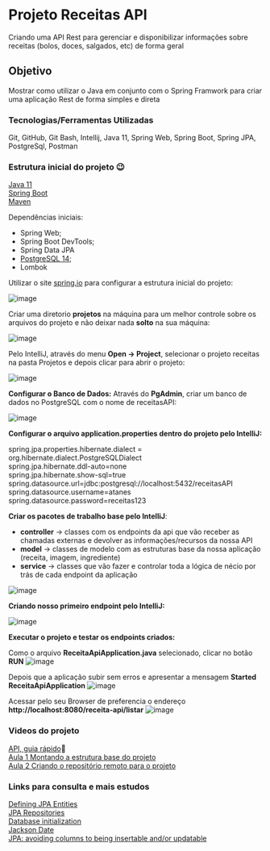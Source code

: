 # Projeto Receitas API
Criando uma API Rest para gerenciar e disponibilizar informações sobre receitas (bolos, doces, salgados, etc) de forma geral

## Objetivo
Mostrar como utilizar o Java em conjunto com o Spring Framwork para criar uma aplicação Rest de forma simples e direta

### Tecnologias/Ferramentas Utilizadas
Git, GitHub, Git Bash, Intellij, Java 11, Spring Web, Spring Boot, Spring JPA, PostgreSql, Postman

### Estrutura inicial do projeto 😉

[Java 11](https://www.oracle.com/br/java/technologies/javase/jdk11-archive-downloads.html)  
[Spring Boot](https://spring.io/projects/spring-boot)  
[Maven](https://maven.apache.org/)  

Dependências iniciais:  
-	Spring Web;  
-	Spring Boot DevTools;  
-	Spring Data JPA  
- [PostgreSQL 14](https://www.postgresql.org/download/);  
- Lombok  

Utilizar o site [spring.io](https://start.spring.io/) para configurar a estrutura inicial do projeto:

![image](https://user-images.githubusercontent.com/18126923/217337970-f82eff9e-8654-4ae1-a795-4fdf4f3eef45.png)

Criar uma diretorio **projetos** na máquina para um melhor controle sobre os arquivos do projeto e não deixar nada **solto** na sua máquina:

![image](https://user-images.githubusercontent.com/18126923/217338328-b43da580-e033-48e2-a7be-6b0bc1cc81ff.png)

Pelo IntelliJ, através do menu **Open -> Project**, selecionar o projeto receitas na pasta Projetos e depois clicar para abrir o projeto:

![image](https://user-images.githubusercontent.com/18126923/217338512-6208209a-7d97-4dfe-ac7f-04a2384559ed.png)

**Configurar o Banco de Dados:**
Através do **PgAdmin**, criar um banco de dados no PostgreSQL com o nome de receitasAPI:

![image](https://user-images.githubusercontent.com/18126923/217338668-57c70912-da99-4630-93dd-cc0e25dcbf8d.png)

**Configurar o arquivo application.properties dentro do projeto pelo IntelliJ:** 

spring.jpa.properties.hibernate.dialect = org.hibernate.dialect.PostgreSQLDialect  
spring.jpa.hibernate.ddl-auto=none  
spring.jpa.hibernate.show-sql=true  
spring.datasource.url=jdbc:postgresql://localhost:5432/receitasAPI  
spring.datasource.username=atanes  
spring.datasource.password=receitas123  

**Criar os pacotes de trabalho base pelo IntelliJ**:  
- **controller** -> classes com os endpoints da api que vão receber as chamadas externas e devolver as informações/recursos da nossa API  
- **model** -> classes de modelo com as estruturas base da nossa aplicação (receita, imagem, ingrediente)  
- **service** -> classes que vão fazer e controlar toda a lógica de nécio por trás de cada endpoint da aplicação  

![image](https://user-images.githubusercontent.com/18126923/217339198-4ccd3a86-d296-41d5-86b6-0cb8358514f4.png)  

**Criando nosso primeiro endpoint pelo IntelliJ:**  

![image](https://user-images.githubusercontent.com/18126923/217339357-a811c60c-6005-41f8-a43e-649fefc71d8b.png)

**Executar o projeto e testar os endpoints criados:**

Como o arquivo **ReceitaApiApplication.java** selecionado, clicar no botão **RUN**
![image](https://user-images.githubusercontent.com/18126923/217344933-b9124bfa-d279-4b07-bc86-4810c138c3e3.png)

Depois que a aplicação subir sem erros e apresentar a mensagem **Started ReceitaApiApplication**
![image](https://user-images.githubusercontent.com/18126923/217345017-5b71158a-f1d4-4c9f-a169-6484d6e54df2.png)

Acessar pelo seu Browser de preferencia o endereço **http://localhost:8080/receita-api/listar**
![image](https://user-images.githubusercontent.com/18126923/217345134-f8c3eefc-f1e5-4afb-88b7-a283c566e7e8.png)

### Videos do projeto
[API, guia rápido](https://youtu.be/FyI6vsLK0ng)🚀  
[Aula 1   Montando a estrutura base do projeto](https://youtu.be/WTW24-XmRfg)  
[Aula 2   Criando o repositório remoto para o projeto](https://youtu.be/e6D8KAQMexY)

### Links para consulta e mais estudos
[Defining JPA Entities](https://www.baeldung.com/jpa-entities)  
[JPA Repositories](https://docs.spring.io/spring-data/jpa/docs/1.5.0.RELEASE/reference/html/jpa.repositories.html)  
[Database initialization](https://docs.spring.io/spring-boot/docs/1.1.0.M1/reference/html/howto-database-initialization.html)  
[Jackson Date](https://www.baeldung.com/jackson-serialize-dates)  
[JPA: avoiding columns to being insertable and/or updatable](https://medium.com/@bortolattol/jpa-avoiding-columns-to-being-insertable-and-or-updatable-fc8e8d54ccee)  
